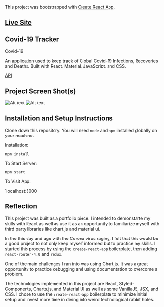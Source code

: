 This project was bootstrapped with [Create React App](https://github.com/facebook/create-react-app).

## [Live Site](https://infectiontracker.netlify.app/) 

## Covid-19 Tracker

Covid-19  

An application used to keep track of Global Covid-19 Infections, Recoveries and Deaths. Built with React, Material, JavaScript, and CSS.

[API](https://covid19.mathdro.id/api)

## Project Screen Shot(s)
 
![Alt text](https://user-images.githubusercontent.com/29901283/87072287-815b3380-c1e9-11ea-823e-b44c4f84c504.png)
![Alt text](https://user-images.githubusercontent.com/29901283/87072303-84eeba80-c1e9-11ea-828c-71b72e4b3d75.png)

## Installation and Setup Instructions


Clone down this repository. You will need `node` and `npm` installed globally on your machine.  

Installation:

`npm install`  

To Start Server:

`npm start`  

To Visit App:

`localhost:3000  

## Reflection

This project was built as a portfolio piece. I intended to demonstarte my skills with React as well as use it as an opportunity to familiarize myself with third party libraries like chart.js and material ui.  

In the this day and age with the Corona virus raging, I felt that this would be a good project to not only keep myself informed but to practice my skills. I started this process by using the `create-react-app` boilerplate, then adding `react-router-4.0` and `redux`.  

One of the main challenges I ran into was using Chart.js. It was a great opportunity to practice debugging and using documentation to overcome a problem. 

The technologies implemented in this project are React, Styled-Components, Charts.js, and Material UI  as well as some VanillaJS, JSX, and CSS. I chose to use the `create-react-app` boilerplate to minimize initial setup and invest more time in diving into weird technological rabbit holes. 
